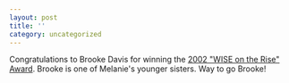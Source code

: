 ```yaml
---
layout: post
title: ''
category: uncategorized
---
```


Congratulations to Brooke Davis for winning the <a href="http://www.womeninsportsandevents.com/wise_on_the_rise.asp">2002 "WISE on the Rise" Award</a>.  Brooke is one of Melanie's younger sisters.  Way to go Brooke!
